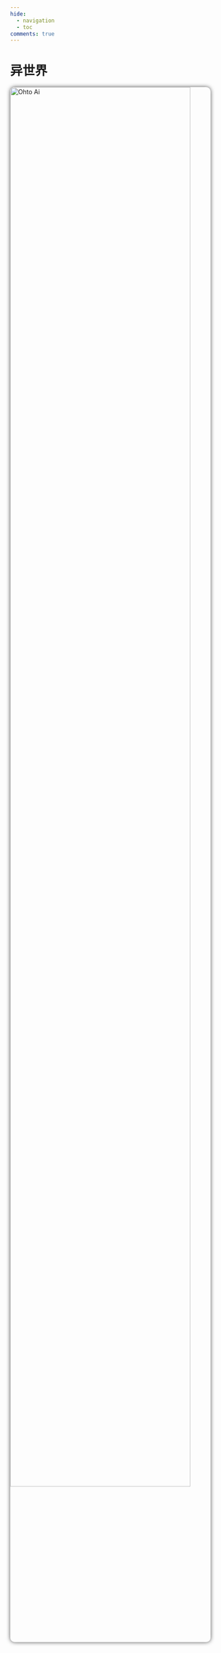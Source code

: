 ```yaml
---
hide:
  - navigation
  - toc
comments: true
---
```

# 异世界

<img alt="Ohto Ai" id="coverimg" style="border-radius:10px; width:90%; box-shadow: 0px 0px 10px rgb(82 82 82);" src="https://camo.githubusercontent.com/591df08590629cb092a3d74b6da3b7207ec692ab0439840df1c26fb06ed58b02/68747470733a2f2f6f68746f61692e746f702f6173736574732f696d672f6f68746f61692d6261636b67726f756e642e6a7067">
